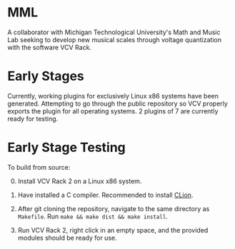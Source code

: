 # MML
A collaborator with Michigan Technological University's Math and Music Lab seeking to develop new musical scales through voltage quantization with the software VCV Rack.

# Early Stages
Currently, working plugins for exclusively Linux x86 systems have been generated. Attempting to go through the public repository so VCV properly exports the plugin for all operating systems. 2 plugins of 7 are currently ready for testing.

# Early Stage Testing
To build from source:

0) Install VCV Rack 2 on a Linux x86 system.

1) Have installed a C compiler. Recommended to install [CLion](https://www.jetbrains.com/clion/).

2) After git cloning the repository, navigate to the same directory as `Makefile`. Run `make && make dist && make install`.

3) Run VCV Rack 2, right click in an empty space, and the provided modules should be ready for use.
